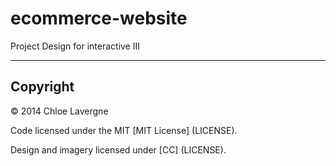 ecommerce-website
=================

Project Design for interactive III


---

## Copyright

© 2014 Chloe Lavergne

Code licensed under the MIT [MIT License] (LICENSE).

Design and imagery licensed under [CC] (LICENSE).